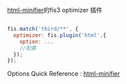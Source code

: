 
[html-minifier](https://www.npmjs.com/package/html-minifier)的fis3 optimizer 插件

```javascript

fis.match('third/**', {
  optimizer: fis.plugin('html',{
    option: ...
    //配置
  });
});


```


Options Quick Reference : [html-minifier](https://www.npmjs.com/package/html-minifier)
